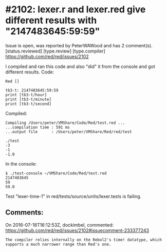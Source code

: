 
#2102: lexer.r and lexer.red give different results with "2147483645:59:59"
================================================================================
Issue is open, was reported by PeterWAWood and has 2 comment(s).
[status.reviewed] [type.review] [type.compiler]
<https://github.com/red/red/issues/2102>

I compiled and ran this code and also "did" it from the console and got different results.
Code:

```
Red []

tb3-t: 2147483645:59:59
print [tb3-t/hour]
print [tb3-t/minute]
print [tb3-t/second]
```

Compiled:

```
Compiling /Users/peter/VMShare/Code/Red/test.red ...
...compilation time : 591 ms
...output file      : /Users/peter/VMShare/Red/red/test 

./test
-3
-1
-1.0
```

In the console:

```
$ ./test-console ~/VMShare/Code/Red/test.red
2147483645
59
59.0
```

Test "lexer-time-1" in red/tests/source/units/lexer.tests is failing.



Comments:
--------------------------------------------------------------------------------

On 2016-07-18T16:12:53Z, dockimbel, commented:
<https://github.com/red/red/issues/2102#issuecomment-233377243>

    The compiler relies internally on the Rebol2's time! datatype, which supports a much narrower range than Red's one.

